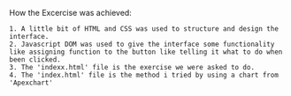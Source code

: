 How the Excercise was achieved:

    1. A little bit of HTML and CSS was used to structure and design the interface.
    2. Javascript DOM was used to give the interface some functionality like assigning function to the button like telling it what to do when been clicked.
    3. The 'indexx.html' file is the exercise we were asked to do.
    4. The 'index.html' file is the method i tried by using a chart from 'Apexchart'